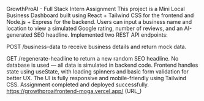GrowthProAI - Full Stack Intern Assignment
This project is a Mini Local Business Dashboard built using React + Tailwind CSS for the frontend and Node.js + Express for the backend.
Users can input a business name and location to view a simulated Google rating, number of reviews, and an AI-generated SEO headline.
Implemented two REST API endpoints:

POST /business-data to receive business details and return mock data.

GET /regenerate-headline to return a new random SEO headline.
No database is used — all data is simulated in backend code.
Frontend handles state using useState, with loading spinners and basic form validation for better UX.
The UI is fully responsive and mobile-friendly using Tailwind CSS.
Assignment completed and deployed successfully.
 https://growthproaifrontend-moga.vercel.app/ (URL_)
